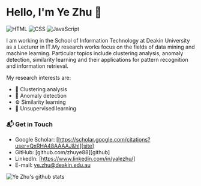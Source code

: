# Hello, I'm Ye Zhu 👋

![HTML](https://img.shields.io/badge/Matlab-Expert-orange)
![CSS](https://img.shields.io/badge/Python-Expert-blue)
![JavaScript](https://img.shields.io/badge/R-Expert-yellow) 

I am working in the School of Information Technology at Deakin University as a Lecturer in IT.My research works focus on the fields of data mining and machine learning. Particular topics include clustering analysis, anomaly detection, similarity learning and their applications for pattern recognition and information retrieval. 

My research interests are:
- 🔭 Clustering analysis
- 🌱 Anomaly detection
- ⚙️ Similarity learning
- 👯 Unsupervised learning

### 📬 Get in Touch

- Google Scholar: [https://scholar.google.com/citations?user=QxRHA48AAAAJ&hl][site]  
- GitHub: [github.com/zhuye88][github]
- LinkedIn: [https://www.linkedin.com/in/yalezhu/]
- E-mail: ye.zhu@deakin.edu.au

![Ye Zhu's github stats](https://github-readme-stats.vercel.app/api?username=zhuye88&show_icons=true&hide_border=true)
